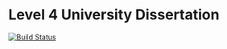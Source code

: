 # Level 4 University Dissertation
[![Build Status](https://travis-ci.com/modelorona/level4dissertation.svg?token=tk9zqQp3jmzN5esaEzB8&branch=master)](https://travis-ci.com/modelorona/level4dissertation)


